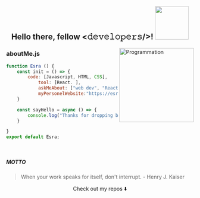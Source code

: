 
<div align="center">
<h2>  Hello there, fellow <𝚍𝚎𝚟𝚎𝚕𝚘𝚙𝚎𝚛𝚜/>! <img src="https://media3.giphy.com/media/4HkftPQvWLeiJLgBLD/giphy.gif?cid=ecf05e47pe4igcruq37fyglz08kb40pqeedtor8unxjo35dt&rid=giphy.gif&ct=s" width="90px"></h2>
</div>

<img align="right" src="https://media4.giphy.com/media/4XXo8A7CIW1lZGgdhm/giphy.gif?cid=ecf05e47gdxfn1qs6yd151n68a7qb4hl2vnmr2eqj5imzjwl&rid=giphy.gif&ct=s" alt="Programmation" width="200" />
    


### aboutMe.js
```javascript
function Esra () {
	const init = () => {
		code: [Javascript, HTML, CSS],
    		tool: [React. ],
    		askMeAbout: ["web dev", "Reactjs",  and more! I'm open to learning"],
    		myPersonelWebsite:"https://esracebii.com"	
	}

	const sayHello = async () => {
		console.log("Thanks for dropping by, hope you find some of my work interesting.")
	}	

}
export default Esra;

```
<br />


##### MOTTO

> When your work speaks for itself, don't interrupt. - Henry J. Kaiser

<p align="center">
Check out my repos ⬇️  
</p>

